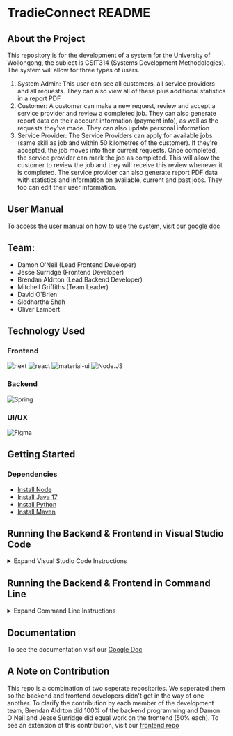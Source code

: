# TradieConnect README

## About the Project
This repository is for the development of a system for the University of Wollongong, the subject is CSIT314 (Systems Development Methodologies). The system will allow for three types of users. 
1. System Admin: This user can see all customers, all service providers and all requests. They can also view all of these plus additional statistics in a report PDF
2. Customer: A customer can make a new request, review and accept a service provider and review a completed job. They can also generate report data on their account information (payment info), as well as the requests they've made. They can also update personal information 
3. Service Provider: The Service Providers can apply for available jobs (same skill as job and within 50 kilometres of the customer). If they're accepted, the job moves into their current requests. Once completed, the service provider can mark the job as completed. This will allow the customer to review the job and they will receive this review whenever it is completed. The service provider can also generate report PDF data with statistics and information on available, current and past jobs. They too can edit their user information.


## User Manual
To access the user manual on how to use the system, visit our [google doc](https://docs.google.com/document/d/1O1zQ05ariY4A_-2swsWYzfvTMkbsacA7c2c2Pu9cgT4/edit)


## Team:
- Damon O'Neil (Lead Frontend Developer)
- Jesse Surridge (Frontend Developer)
- Brendan Aldrton (Lead Backend Developer)
- Mitchell Griffiths (Team Leader)
- David O'Brien 
- Siddhartha Shah
- Oliver Lambert

## Technology Used
### Frontend
![next](https://img.shields.io/badge/Next-000000?style=for-the-badge&logo=nextdotjs&logoColor=FFFFFF)
![react](https://img.shields.io/badge/React-20232A?style=for-the-badge&logo=react&logoColor=61DAFB)
![material-ui](https://img.shields.io/badge/Material_UI-0081CB?style=for-the-badge&logo=mui&logoColor=white)
![Node.JS](https://img.shields.io/badge/Node.js-43853D?style=for-the-badge&logo=node.js&logoColor=white)

### Backend
![Spring](https://img.shields.io/badge/Spring-6DB33F?style=for-the-badge&logo=spring&logoColor=white)

### UI/UX
![Figma](https://img.shields.io/badge/Figma-F24E1E?style=for-the-badge&logo=figma&logoColor=white)

## Getting Started

### Dependencies
* [Install Node](https://docs.npmjs.com/downloading-and-installing-node-js-and-npm)
* [Install Java 17](https://www.oracle.com/au/java/technologies/downloads/)
* [Install Python](https://www.python.org/downloads/)
* [Install Maven](https://www.baeldung.com/install-maven-on-windows-linux-mac)


## Running the Backend & Frontend in Visual Studio Code
<details>
  <summary>Expand Visual Studio Code Instructions</summary>
  
  #### Importing the Project to Visual Studio Code
  * Open Visual Studio Code 
  * Click 'Clone Git Repository'
  ![start_vscode](/Images/start_vscode.png)
  * In the input field, enter 'https://github.com/damonDevelops/Tradie-Connect-Frontend'
  * Click 'Clone from URL'
  ![clone_repo](/Images/clone_repo.png)
  * Select a location on your PC to store the repository folder
  * Open the cloned repository
  * At the bottom right hand side of screen, a dialog box should pop up saying 'This Workspace Has Extension Reccommendations'
  ![extension_suggestions](/Images/extension_suggestions.png)
  
  #### Running the Backend in Visual Studio Code
  * Let the project open in a new window of visual studio code and give it 30 seconds to process
  ![opening_java_projects](/Images/opening_java_projects.png)
  * Once 'loading Java Projects' dialog has completed, navigate to Explorer (top icon of sidebar) > Java Projects > Tradie-Connect-Backend > press the play (triangle) button next to GroupProject
  ![run_backend_java_project](/Images/run_backend_java_project.png)
  
  #### Running the Frontend in Visual Studio Code
  * Run the frontend after the backend has been successfully run
  * Open a new terminal (Terminal > New Terminal) (Ctrl + Shift + `)<br />
  ![new_terminal](/Images/new_terminal.png)
  * After opening a new terminal, enter 'cd frontend':<br />
  * Now enter 'npm i'. Note if this is the first time running it may take a while to install dependencies
  ![npm_i-mh](/Images/npm_i-mh.png)
  * After all dependencies have been successfully installed, enter 'npm run dev'
  * If successful, you will see the port it has started on, hover over the link and Ctrl + click on the link to open it in your browser
  ![final_frontend](/Images/final_frontend.png)
  
 
</details>

## Running the Backend & Frontend in Command Line
<details>
  <summary>Expand Command Line Instructions</summary>
  
  #### Running the Backend in Command Line
  * [Download the JAR file](https://www.dropbox.com/s/1gbdcc8va0gd0cq/TradieConnect.jar?dl=0)
  * Save the file to your PC and open a terminal instance in that folder [instructions](https://www.groovypost.com/howto/open-command-window-terminal-window-specific-folder-windows-mac-linux/)
  * If you wish to run the backend with generated data, enter 'java -jar TradieConnect.jar generateTestData'
  * If you wish to run the backend without generated data, enter 'java -jar TradieConnect.jar'
  * If successful, you should see 'Started TradieFinderApplication in 6.037 seconds (process running for 6.522)'. The backend has started successfully.
  
  
  #### Running the Frontend in Command Line
  * Download the zip file from the github page
  * Extract the folder to your local machine
  * Open the folder in command line (right click > open in Terminal)
  * in the command line, enter 'cd frontend'
  * run the command 'npm i' (this may take a while, just leave it until it has completed)
  * After the packages have installed, run the command 'npm run dev'
  * Once you see 'ready - started server on 0.0.0.0:3000, url: http://localhost:3000', control click on the link to open it in your respective browser OR
  * Open your browser and navigate to the link 'http://localhost:3000'
 
</details>


## Documentation
To see the documentation visit our [Google Doc](https://docs.google.com/document/d/1PS9mC8sOwt8EZZLfs-ami2DYGCWrlpeQ2m_ioBLnk88/edit#heading=h.sjnh6yl2tkrf)

## A Note on Contribution
This repo is a combination of two seperate repositories. We seperated them so the backend and frontend developers didn't get in the way of one another. To clarify the contribution by each member of the development team, Brendan Aldrton did 100% of the backend programming and Damon O'Neil and Jesse Surridge did equal work on the frontend (50% each). To see an extension of this contribution, visit our [frontend repo](https://github.com/damonDevelops/Tradie-Connect-Frontend/graphs/contributors) 
